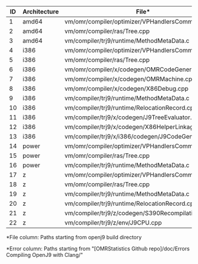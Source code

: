| ID | Architecture | File* | Error* |
| --- | --- | --- | --- |
| 1 | amd64 | vm/omr/compiler/optimizer/VPHandlersCommon.cpp | amd64/1 |
| 2 | amd64 | vm/omr/compiler/ras/Tree.cpp | amd64/2 |
| 3 | amd64 | vm/compiler/trj9/runtime/MethodMetaData.c | amd64/3 |
| 4 | i386 | vm/omr/compiler/optimizer/VPHandlersCommon.cpp | i386/1 |
| 5 | i386 | vm/omr/compiler/ras/Tree.cpp | i386/2 |
| 6 | i386 | vm/omr/compiler/x/codegen/OMRCodeGenerator.cpp | i386/3 |
| 7 | i386 | vm/omr/compiler/x/codegen/OMRMachine.cpp | i386/4 |
| 8 | i386 | vm/omr/compiler/x/codegen/X86Debug.cpp | i386/5 |
| 9 | i386 | vm/compiler/trj9/runtime/MethodMetaData.c | i386/6 |
| 10 | i386 | vm/compiler/trj9/runtime/RelocationRecord.cpp | i386/7 |
| 11 | i386 | vm/compiler/trj9/x/codegen/J9TreeEvaluator.cpp | i386/8 |
| 12 | i386 | vm/compiler/trj9/x/codegen/X86HelperLinkage.cpp | i386/9 |
| 13 | i386 | vm/compiler/trj9/x/i386/codegen/J9CodeGenerator.cpp | i386/10 |
| 14 | power | vm/omr/compiler/optimizer/VPHandlersCommon.cpp | power/1 |
| 15 | power | vm/omr/compiler/ras/Tree.cpp | power/2 |
| 16 | power | vm/compiler/trj9/runtime/MethodMetaData.c | power/3 |
| 17 | z | vm/omr/compiler/optimizer/VPHandlersCommon.cpp | z/1 |
| 18 | z | vm/omr/compiler/ras/Tree.cpp | z/2 |
| 19 | z | vm/compiler/trj9/runtime/MethodMetaData.c | z/3 |
| 20 | z | vm/compiler/trj9/runtime/RelocationRecord.cpp | z/4 |
| 21 | z | vm/compiler/trj9/z/codegen/S390Recompilation.cpp | z/5 |
| 22 | z | vm/compiler/trj9/z/env/J9CPU.cpp | z/6 |

*File column: Paths starting from openj9 build directory

*Error column: Paths starting from "[OMRStatistics Github repo]/doc/Errors Compiling OpenJ9 with Clang/"
